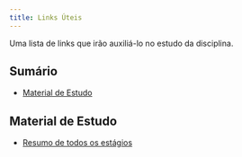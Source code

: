 ```yaml
---
title: Links Úteis
---
```


Uma lista de links que irão auxiliá-lo no estudo da disciplina.

## Sumário

- [Material de Estudo](#material-de-estudo)

## Material de Estudo

- [Resumo de todos os estágios](https://drive.google.com/file/d/1E90CkuBEzebl_Otr5RL1ODXWxwxFJqr4/view?usp=sharing)